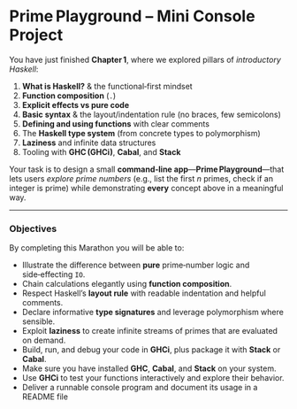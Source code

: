 # Prime Playground – Mini Console Project

You have just finished **Chapter 1**, where we explored pillars of *introductory Haskell*:

1. **What is Haskell?** & the functional‑first mindset
2. **Function composition** (`.`)
3. **Explicit effects vs pure code**
4. **Basic syntax** & the layout/indentation rule (no braces, few semicolons)
5. **Defining and using functions** with clear comments
6. The **Haskell type system** (from concrete types to polymorphism)
7. **Laziness** and infinite data structures
8. Tooling with **GHC (GHCi)**, **Cabal**, and **Stack**

Your task is to design a small **command‑line app**—**Prime Playground**—that lets users *explore prime numbers* (e.g., list the first *n* primes, check if an integer is prime) while demonstrating **every** concept above in a meaningful way.

---

### **Objectives**

By completing this Marathon you will be able to:

* Illustrate the difference between **pure** prime‑number logic and side‑effecting `IO`.
* Chain calculations elegantly using **function composition**.
* Respect Haskell’s **layout rule** with readable indentation and helpful comments.
* Declare informative **type signatures** and leverage polymorphism where sensible.
* Exploit **laziness** to create infinite streams of primes that are evaluated on demand.
* Build, run, and debug your code in **GHCi**, plus package it with **Stack** or **Cabal**.
* Make sure you have installed **GHC**, **Cabal**, and **Stack** on your system.
* Use **GHCi** to test your functions interactively and explore their behavior.
* Deliver a runnable console program and document its usage in a README file